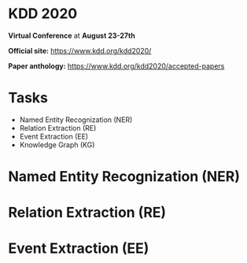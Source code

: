 # KDD 2020
**Virtual Conference** at **August 23-27th**

  
**Official site:** <https://www.kdd.org/kdd2020/>
  
**Paper anthology:** <https://www.kdd.org/kdd2020/accepted-papers>
# Tasks
- Named Entity Recognization (NER)
- Relation Extraction (RE)
- Event Extraction (EE)
- Knowledge Graph (KG)


# Named Entity Recognization (NER)

# Relation Extraction (RE)

# Event Extraction (EE)
